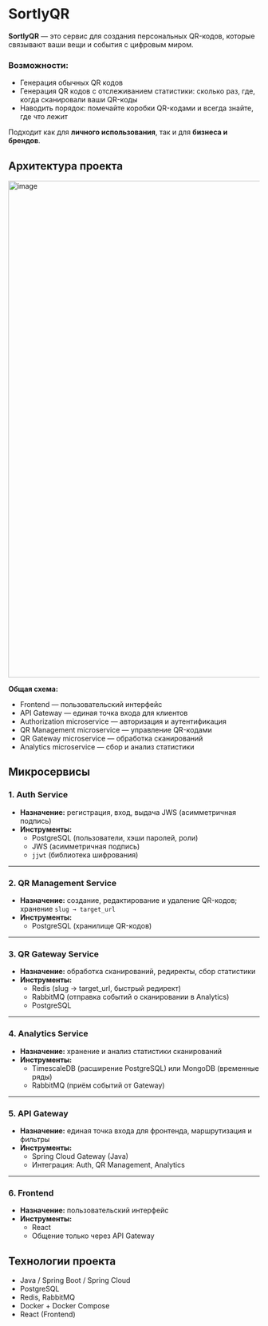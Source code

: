# SortlyQR #

**SortlyQR** — это сервис для создания персональных QR-кодов, которые связывают ваши вещи и события с цифровым миром. 
### Возможности:
- Генерация обычных QR кодов
- Генерация QR кодов с отслеживанием статистики: сколько раз, где, когда сканировали ваши QR-коды 
- Наводить порядок: помечайте коробки QR-кодами и всегда знайте, где что лежит    

Подходит как для **личного использования**, так и для **бизнеса и брендов**.  

## Архитектура проекта

<img width="1880" height="994" alt="image" src="https://github.com/user-attachments/assets/07a60eae-05cb-4849-bb06-bae8d3e899b2" />


**Общая схема:**
- Frontend — пользовательский интерфейс
- API Gateway — единая точка входа для клиентов  
- Authorization microservice — авторизация и аутентификация  
- QR Management microservice — управление QR-кодами  
- QR Gateway microservice — обработка сканирований  
- Analytics microservice — сбор и анализ статистики  

## Микросервисы

### 1. Auth Service
- **Назначение:** регистрация, вход, выдача JWS (асимметричная подпись)  
- **Инструменты:**  
  - PostgreSQL (пользователи, хэши паролей, роли)  
  - JWS (асимметричная подпись)  
  - `jjwt` (библиотека шифрования)  

---

### 2. QR Management Service
- **Назначение:** создание, редактирование и удаление QR-кодов; хранение `slug → target_url`  
- **Инструменты:**  
  - PostgreSQL (хранилище QR-кодов)

---

### 3. QR Gateway Service
- **Назначение:** обработка сканирований, редиректы, сбор статистики  
- **Инструменты:**  
  - Redis (slug → target_url, быстрый редирект)  
  - RabbitMQ (отправка событий о сканировании в Analytics)  
  - PostgreSQL

---

### 4. Analytics Service
- **Назначение:** хранение и анализ статистики сканирований  
- **Инструменты:**  
  - TimescaleDB (расширение PostgreSQL) или MongoDB (временные ряды)  
  - RabbitMQ (приём событий от Gateway)  

---

### 5. API Gateway
- **Назначение:** единая точка входа для фронтенда, маршрутизация и фильтры  
- **Инструменты:**  
  - Spring Cloud Gateway (Java)  
  - Интеграция: Auth, QR Management, Analytics  

---

### 6. Frontend
- **Назначение:** пользовательский интерфейс  
- **Инструменты:**  
  - React 
  - Общение только через API Gateway   

## Технологии проекта
- Java / Spring Boot / Spring Cloud  
- PostgreSQL
- Redis, RabbitMQ    
- Docker + Docker Compose  
- React (Frontend)
